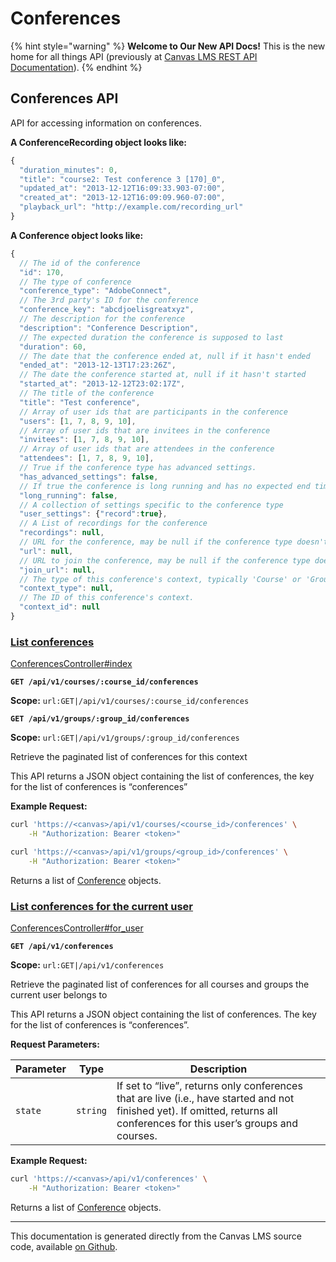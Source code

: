 # Conferences

{% hint style="warning" %}
**Welcome to Our New API Docs!** This is the new home for all things API (previously at [Canvas LMS REST API Documentation](https://api.instructure.com)).
{% endhint %}

## Conferences API

API for accessing information on conferences.

**A ConferenceRecording object looks like:**

```js
{
  "duration_minutes": 0,
  "title": "course2: Test conference 3 [170]_0",
  "updated_at": "2013-12-12T16:09:33.903-07:00",
  "created_at": "2013-12-12T16:09:09.960-07:00",
  "playback_url": "http://example.com/recording_url"
}
```

**A Conference object looks like:**

```js
{
  // The id of the conference
  "id": 170,
  // The type of conference
  "conference_type": "AdobeConnect",
  // The 3rd party's ID for the conference
  "conference_key": "abcdjoelisgreatxyz",
  // The description for the conference
  "description": "Conference Description",
  // The expected duration the conference is supposed to last
  "duration": 60,
  // The date that the conference ended at, null if it hasn't ended
  "ended_at": "2013-12-13T17:23:26Z",
  // The date the conference started at, null if it hasn't started
  "started_at": "2013-12-12T23:02:17Z",
  // The title of the conference
  "title": "Test conference",
  // Array of user ids that are participants in the conference
  "users": [1, 7, 8, 9, 10],
  // Array of user ids that are invitees in the conference
  "invitees": [1, 7, 8, 9, 10],
  // Array of user ids that are attendees in the conference
  "attendees": [1, 7, 8, 9, 10],
  // True if the conference type has advanced settings.
  "has_advanced_settings": false,
  // If true the conference is long running and has no expected end time
  "long_running": false,
  // A collection of settings specific to the conference type
  "user_settings": {"record":true},
  // A List of recordings for the conference
  "recordings": null,
  // URL for the conference, may be null if the conference type doesn't set it
  "url": null,
  // URL to join the conference, may be null if the conference type doesn't set it
  "join_url": null,
  // The type of this conference's context, typically 'Course' or 'Group'.
  "context_type": null,
  // The ID of this conference's context.
  "context_id": null
}
```

### [List conferences](#method.conferences.index) <a href="#method.conferences.index" id="method.conferences.index"></a>

[ConferencesController#index](https://github.com/instructure/canvas-lms/blob/master/app/controllers/conferences_controller.rb)

**`GET /api/v1/courses/:course_id/conferences`**

**Scope:** `url:GET|/api/v1/courses/:course_id/conferences`

**`GET /api/v1/groups/:group_id/conferences`**

**Scope:** `url:GET|/api/v1/groups/:group_id/conferences`

Retrieve the paginated list of conferences for this context

This API returns a JSON object containing the list of conferences, the key for the list of conferences is “conferences”

**Example Request:**

```bash
curl 'https://<canvas>/api/v1/courses/<course_id>/conferences' \
    -H "Authorization: Bearer <token>"

curl 'https://<canvas>/api/v1/groups/<group_id>/conferences' \
    -H "Authorization: Bearer <token>"
```

Returns a list of [Conference](#conference) objects.

### [List conferences for the current user](#method.conferences.for_user) <a href="#method.conferences.for_user" id="method.conferences.for_user"></a>

[ConferencesController#for\_user](https://github.com/instructure/canvas-lms/blob/master/app/controllers/conferences_controller.rb)

**`GET /api/v1/conferences`**

**Scope:** `url:GET|/api/v1/conferences`

Retrieve the paginated list of conferences for all courses and groups the current user belongs to

This API returns a JSON object containing the list of conferences. The key for the list of conferences is “conferences”.

**Request Parameters:**

| Parameter | Type     | Description                                                                                                                                                                 |
| --------- | -------- | --------------------------------------------------------------------------------------------------------------------------------------------------------------------------- |
| `state`   | `string` | If set to “live”, returns only conferences that are live (i.e., have started and not finished yet). If omitted, returns all conferences for this user’s groups and courses. |

**Example Request:**

```bash
curl 'https://<canvas>/api/v1/conferences' \
    -H "Authorization: Bearer <token>"
```

Returns a list of [Conference](#conference) objects.

***

This documentation is generated directly from the Canvas LMS source code, available [on Github](https://github.com/instructure/canvas-lms).
